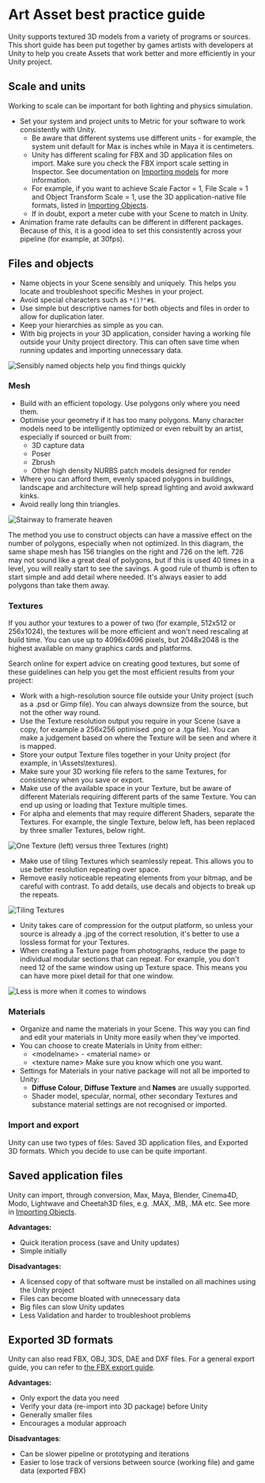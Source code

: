 # Art Asset best practice guide

Unity supports textured 3D models from a variety of programs or sources. This short guide has been put together by games artists with developers at Unity to help you create Assets that work better and more efficiently in your Unity project.

## Scale and units

Working to scale can be important for both lighting and physics simulation.

* Set your system and project units to Metric for your software to work consistently with Unity.
    * Be aware that different systems use different units - for example, the system unit default for Max is inches while in Maya it is centimeters.
    * Unity has different scaling for FBX and 3D application files on import. Make sure you check the FBX import scale setting in Inspector. See documentation on [Importing models](class-FBXImporter) for more information.
    * For example, if you want to achieve Scale Factor = 1, File Scale = 1 and Object Transform Scale = 1, use the 3D application-native file formats, listed in [Importing Objects](HOWTO-importObject).
    * If in doubt, export a meter cube with your Scene to match in Unity.
* Animation frame rate defaults can be different in different packages. Because of this, it is a good idea to set this consistently across your pipeline (for example, at 30fps).

## Files and objects

* Name objects in your Scene sensibly and uniquely. This helps you locate and troubleshoot specific Meshes in your project.
* Avoid special characters such as `*()?"#$`.
* Use simple but descriptive names for both objects and files in order to allow for duplication later.
* Keep your hierarchies as simple as you can.
* With big projects in your 3D application, consider having a working file outside your Unity project directory. This can often save time when running updates and importing unnecessary data.


![Sensibly named objects help you find things quickly](../uploads/Main/HierarchyWrongRight.png) 

### Mesh

* Build with an efficient topology. Use polygons only where you need them.
* Optimise your geometry if it has too many polygons. Many character models need to be intelligently optimized or even rebuilt by an artist, especially if sourced or built from:
    * 3D capture data
    * Poser
    * Zbrush
    * Other high density NURBS patch models designed for render
* Where you can afford them, evenly spaced polygons in buildings, landscape and architecture will help spread lighting and avoid awkward kinks.
* Avoid really long thin triangles.


![Stairway to framerate heaven](../uploads/Main/GeomWrongRight.png) 

The method you use to construct objects can have a massive effect on the number of polygons, especially when not optimized. In this diagram, the same shape mesh has 156 triangles on the right and 726 on the left. 726 may not sound like a great deal of polygons, but if this is used 40 times in a level, you will really start to see the savings. A good rule of thumb is often to start simple and add detail where needed. It's always easier to add polygons than take them away.

### Textures

If you author your textures to a power of two (for example, 512x512 or 256x1024), the textures will be more efficient and won't need rescaling at build time. You can use up to 4096x4096 pixels, but 2048x2048 is the highest available on many graphics cards and platforms.

Search online for expert advice on creating good textures, but some of these guidelines can help you get the most efficient results from your project:

* Work with a high-resolution source file outside your Unity project (such as a .psd or Gimp file). You can always downsize from the source, but not the other way round.
* Use the Texture resolution output you require in your Scene (save a copy, for example a 256x256 optimised .png or a .tga file). You can make a judgement based on where the Texture will be seen and where it is mapped.
* Store your output Texture files together in your Unity project (for example, in \Assets\textures).
* Make sure your 3D working file refers to the same Textures, for consistency when you save or export.
* Make use of the available space in your Texture, but be aware of different Materials requiring different parts of the same Texture. You can end up using or loading that Texture multiple times.
* For alpha and elements that may require different Shaders, separate the Textures. For example, the single Texture, below left, has been replaced by three smaller Textures, below right.



![One Texture (left) versus three Textures (right)](../uploads/Main/Pack_WrongRight2.png) 


* Make use of tiling Textures which seamlessly repeat. This allows you to use better resolution repeating over space.
* Remove easily noticeable repeating elements from your bitmap, and be careful with contrast. To add details, use decals and objects to break up the repeats.



![Tiling Textures](../uploads/Main/TexWrongRight.png) 


* Unity takes care of compression for the output platform, so unless your source is already a .jpg of the correct resolution, it's better to use a lossless format for your Textures.
* When creating a Texture page from photographs, reduce the page to individual modular sections that can repeat. For example, you don't need 12 of the same window using up Texture space. This means you can have more pixel detail for that one window.


![Less is more when it comes to windows](../uploads/Main/BuildingWrongRight.png) 

### Materials

* Organize and name the materials in your Scene. This way you can find and edit your materials in Unity more easily when they've imported.
* You can choose to create Materials in Unity from either:
    * &lt;modelname&gt; - &lt;material name&gt; 
    or
    * &lt;texture name&gt; 
    Make sure you know which one you want.
* Settings for Materials in your native package will not all be imported to Unity:
    * __Diffuse Colour__, __Diffuse Texture__ and __Names__ are usually supported.
    * Shader model, specular, normal, other secondary Textures and substance material settings are not recognised or imported.

### Import and export

Unity can use two types of files: Saved 3D application files, and Exported 3D formats. Which you decide to use can be quite important.

## Saved application files

Unity can import, through conversion, Max, Maya, Blender, Cinema4D, Modo, Lightwave and Cheetah3D files, e.g. .MAX, .MB, .MA etc. See more in [Importing Objects](HOWTO-importObject).

**Advantages:**

* Quick iteration process (save and Unity updates)
* Simple initially

**Disadvantages:**

* A licensed copy of that software must be installed on all machines using the Unity project
* Files can become bloated with unnecessary data
* Big files can slow Unity updates
* Less Validation and harder to troubleshoot problems

## Exported 3D formats

Unity can also read FBX, OBJ, 3DS, DAE and DXF files. For a general export guide, you can refer to [the FBX export guide](HOWTO-exportFBX).

**Advantages:**

* Only export the data you need
* Verify your data (re-import into 3D package) before Unity
* Generally smaller files
* Encourages a modular approach

**Disadvantages**:

* Can be slower pipeline or prototyping and iterations
* Easier to lose track of versions between source (working file) and game data (exported FBX)